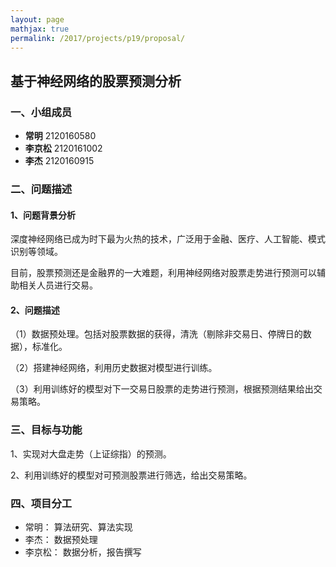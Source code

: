 ```yaml
---
layout: page
mathjax: true
permalink: /2017/projects/p19/proposal/
---
```


## 基于神经网络的股票预测分析

### 一、小组成员

- **常明** 2120160580
- **李京松** 2120161002
- **李杰** 2120160915


### 二、问题描述

#### 1、问题背景分析

深度神经网络已成为时下最为火热的技术，广泛用于金融、医疗、人工智能、模式识别等领域。

目前，股票预测还是金融界的一大难题，利用神经网络对股票走势进行预测可以辅助相关人员进行交易。

#### 2、问题描述

（1）数据预处理。包括对股票数据的获得，清洗（剔除非交易日、停牌日的数据），标准化。

（2）搭建神经网络，利用历史数据对模型进行训练。

（3）利用训练好的模型对下一交易日股票的走势进行预测，根据预测结果给出交易策略。

### 三、目标与功能

1、实现对大盘走势（上证综指）的预测。

2、利用训练好的模型对可预测股票进行筛选，给出交易策略。

### 四、项目分工

- 常明： 算法研究、算法实现
- 李杰： 数据预处理
- 李京松： 数据分析，报告撰写
